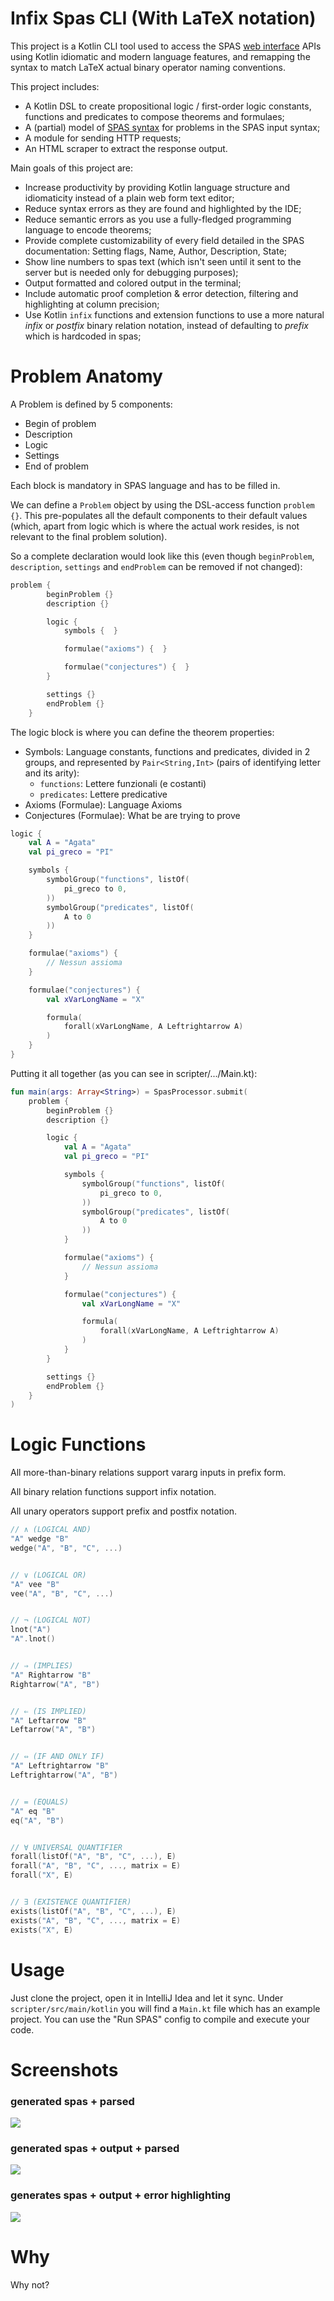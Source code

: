 # Infix Spas CLI (With LaTeX notation)
This project is a Kotlin CLI tool used to access the SPAS [web interface](https://webspass.spass-prover.org/) APIs using Kotlin idiomatic and modern language features, and remapping the syntax to match LaTeX actual binary operator naming conventions.

This project includes:
- A Kotlin DSL to create propositional logic / first-order logic constants, functions and predicates to compose theorems and formulaes;
- A (partial) model of [SPAS syntax](https://webspass.spass-prover.org/help/spass-input-syntax15.pdf) for problems in the SPAS input syntax;
- A module for sending HTTP requests;
- An HTML scraper to extract the response output.

Main goals of this project are:
- Increase productivity by providing Kotlin language structure and idiomaticity instead of a plain web form text editor;
- Reduce syntax errors as they are found and highlighted by the IDE;
- Reduce semantic errors as you use a fully-fledged programming language to encode theorems;
- Provide complete customizability of every field detailed in the SPAS documentation: Setting flags, Name, Author, Description, State;
- Show line numbers to spas text (which isn't seen until it sent to the server but is needed only for debugging purposes);
- Output formatted and colored output in the terminal;
- Include automatic proof completion & error detection, filtering and highlighting at column precision;
- Use Kotlin `infix` functions and extension functions to use a more natural _infix_ or _postfix_ binary relation notation, instead of defaulting to _prefix_ which is hardcoded in spas;

# Problem Anatomy
A Problem is defined by 5 components:
- Begin of problem
- Description
- Logic
- Settings
- End of problem

Each block is mandatory in SPAS language and has to be filled in.

We can define a `Problem` object by using the DSL-access function `problem {}`. This pre-populates all the default components to their default values (which, apart from logic which is where the actual work resides, is not relevant to the final problem solution).

So a complete declaration would look like this (even though `beginProblem`, `description`, `settings` and `endProblem` can be removed if not changed):
```kotlin
problem {
        beginProblem {}
        description {}

        logic {
            symbols {  }

            formulae("axioms") {  }

            formulae("conjectures") {  }
        }

        settings {}
        endProblem {}
    }
```


The logic block is where you can define the theorem properties:
- Symbols: Language constants, functions and predicates, divided in 2 groups, and represented by `Pair<String,Int>` (pairs of identifying letter and its arity):
  - `functions`: Lettere funzionali (e costanti)
  - `predicates`: Lettere predicative
- Axioms (Formulae): Language Axioms
- Conjectures (Formulae): What be are trying to prove

```kotlin
logic {
    val A = "Agata"
    val pi_greco = "PI"

    symbols {
        symbolGroup("functions", listOf(
            pi_greco to 0,
        ))
        symbolGroup("predicates", listOf(
            A to 0
        ))
    }

    formulae("axioms") {
        // Nessun assioma
    }

    formulae("conjectures") {
        val xVarLongName = "X"

        formula(
            forall(xVarLongName, A Leftrightarrow A)
        )
    }
}
```


Putting it all together (as you can see in scripter/.../Main.kt):
```kotlin
fun main(args: Array<String>) = SpasProcessor.submit(
    problem {
        beginProblem {}
        description {}

        logic {
            val A = "Agata"
            val pi_greco = "PI"

            symbols {
                symbolGroup("functions", listOf(
                    pi_greco to 0,
                ))
                symbolGroup("predicates", listOf(
                    A to 0
                ))
            }

            formulae("axioms") {
                // Nessun assioma
            }

            formulae("conjectures") {
                val xVarLongName = "X"

                formula(
                    forall(xVarLongName, A Leftrightarrow A)
                )
            }
        }

        settings {}
        endProblem {}
    }
)
```

# Logic Functions
All more-than-binary relations support vararg inputs in prefix form.

All binary relation functions support infix notation.

All unary operators support prefix and postfix notation.

```kotlin
// ∧ (LOGICAL AND)
"A" wedge "B"
wedge("A", "B", "C", ...)


// ∨ (LOGICAL OR)
"A" vee "B"
vee("A", "B", "C", ...)


// ¬ (LOGICAL NOT)
lnot("A")
"A".lnot()


// ⇒ (IMPLIES)
"A" Rightarrow "B"
Rightarrow("A", "B")


// ⇐ (IS IMPLIED)
"A" Leftarrow "B"
Leftarrow("A", "B")


// ⇔ (IF AND ONLY IF)
"A" Leftrightarrow "B"
Leftrightarrow("A", "B")


// = (EQUALS)
"A" eq "B"
eq("A", "B")


// ∀ UNIVERSAL QUANTIFIER
forall(listOf("A", "B", "C", ...), E)
forall("A", "B", "C", ..., matrix = E)
forall("X", E)


// ∃ (EXISTENCE QUANTIFIER)
exists(listOf("A", "B", "C", ...), E)
exists("A", "B", "C", ..., matrix = E)
exists("X", E)
```

# Usage
Just clone the project, open it in IntelliJ Idea and let it sync. Under `scripter/src/main/kotlin` you will find a `Main.kt` file which has an example project. You can use the "Run SPAS" config to compile and execute your code.

# Screenshots
### generated spas + parsed
<img src="https://i.imgur.com/s66jv8C.png" />

### generated spas + output + parsed
<img src="https://i.imgur.com/QJ46qou.png" />

### generates spas + output + error highlighting
<img src="https://i.imgur.com/TSwNuP1.png" />

# Why
Why not?